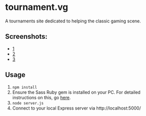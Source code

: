 # tournament.vg

A tournaments site dedicated to helping the classic gaming scene.

## Screenshots:
- [1](http://i.imgur.com/BJUJI6T.png)
- [2](http://i.imgur.com/UCva7xt.png)
- [3](http://i.imgur.com/yu7GrnQ.png)

## Usage
1. `npm install`
2. Ensure the Sass Ruby gem is installed on your PC. For detailed instructions on this, go [here](http://sass-lang.com/install).
3. `node server.js`
4. Connect to your local Express server via http://localhost:5000/
